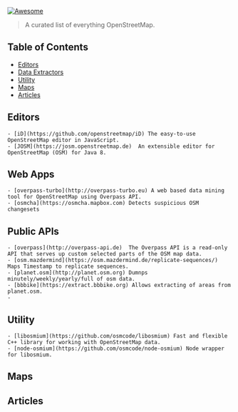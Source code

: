 [![Awesome](https://cdn.rawgit.com/sindresorhus/awesome/d7305f38d29fed78fa85652e3a63e154dd8e8829/media/badge.svg)](https://github.com/sindresorhus/awesome)

> A curated list of everything OpenStreetMap.

## Table of Contents

   * [Editors](#editors)
   * [Data Extractors](#data-extractors)
   * [Utility](#utility)
   * [Maps](#maps)
   * [Articles](#articles)

## Editors

    - [iD](https://github.com/openstreetmap/iD) The easy-to-use OpenStreetMap editor in JavaScript. 
    - [JOSM](https://josm.openstreetmap.de)  An extensible editor for ​OpenStreetMap (OSM) for ​Java 8.

## Web Apps

    - [overpass-turbo](http://overpass-turbo.eu) A web based data mining tool for OpenStreetMap using Overpass API.
    - [osmcha](https://osmcha.mapbox.com) Detects suspicious OSM changesets

## Public APIs 

    - [overpass](http://overpass-api.de)  The Overpass API is a read-only API that serves up custom selected parts of the OSM map data.
    - [osm.mazdermind](https://osm.mazdermind.de/replicate-sequences/) Maps Timestamp to replicate sequences.
    - [planet.osm](http://planet.osm.org) Dumnps minutely/weekly/yearly/full of osm data.
    - [bbbike](https://extract.bbbike.org) Allows extracting of areas from planet.osm.
    - 
## Utility

    - [libosmium](https://github.com/osmcode/libosmium) Fast and flexible C++ library for working with OpenStreetMap data.
    - [node-osmium](https://github.com/osmcode/node-osmium) Node wrapper for libosmium.
## Maps

## Articles
